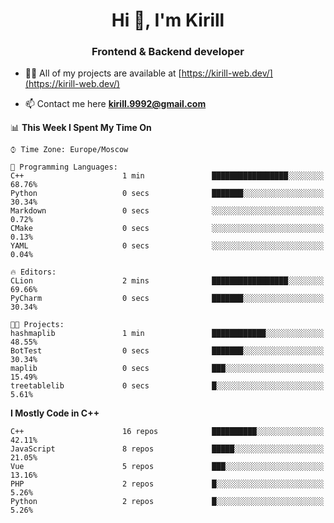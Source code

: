 <h1 align="center">Hi 👋, I'm Kirill</h1>
<h3 align="center">Frontend & Backend developer</h3>

- 👨‍💻 All of my projects are available at [https://kirill-web.dev/](https://kirill-web.dev/)

- 📫 Contact me here **kirill.9992@gmail.com**











<!--START_SECTION:waka-->
📊 **This Week I Spent My Time On** 

```text
⌚︎ Time Zone: Europe/Moscow

💬 Programming Languages: 
C++                      1 min               █████████████████░░░░░░░░   68.76% 
Python                   0 secs              ███████░░░░░░░░░░░░░░░░░░   30.34% 
Markdown                 0 secs              ░░░░░░░░░░░░░░░░░░░░░░░░░   0.72% 
CMake                    0 secs              ░░░░░░░░░░░░░░░░░░░░░░░░░   0.13% 
YAML                     0 secs              ░░░░░░░░░░░░░░░░░░░░░░░░░   0.04%

🔥 Editors: 
CLion                    2 mins              █████████████████░░░░░░░░   69.66% 
PyCharm                  0 secs              ███████░░░░░░░░░░░░░░░░░░   30.34%

🐱‍💻 Projects: 
hashmaplib               1 min               ████████████░░░░░░░░░░░░░   48.55% 
BotTest                  0 secs              ███████░░░░░░░░░░░░░░░░░░   30.34% 
maplib                   0 secs              ███░░░░░░░░░░░░░░░░░░░░░░   15.49% 
treetablelib             0 secs              █░░░░░░░░░░░░░░░░░░░░░░░░   5.61%

```

**I Mostly Code in C++** 

```text
C++                      16 repos            ██████████░░░░░░░░░░░░░░░   42.11% 
JavaScript               8 repos             █████░░░░░░░░░░░░░░░░░░░░   21.05% 
Vue                      5 repos             ███░░░░░░░░░░░░░░░░░░░░░░   13.16% 
PHP                      2 repos             █░░░░░░░░░░░░░░░░░░░░░░░░   5.26% 
Python                   2 repos             █░░░░░░░░░░░░░░░░░░░░░░░░   5.26%

```



<!--END_SECTION:waka-->
